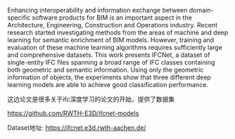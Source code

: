 Enhancing interoperability and information exchange between domain-specific software products for BIM is an important aspect in the Architecture, Engineering, Construction and Operations industry. Recent research started investigating methods from the areas of machine and deep learning for semantic enrichment of BIM models. However, training and evaluation of these machine learning algorithms requires sufficiently large and comprehensive datasets. This work presents IFCNet, a dataset of single-entity IFC files spanning a broad range of IFC classes containing both geometric and semantic information. Using only the geometric information of objects, the experiments show that three different deep learning models are able to achieve good classification performance.

这边论文是很多关于ifc深度学习的论文的开始，提供了数据集

https://github.com/RWTH-E3D/ifcnet-models

Dataset地址: https://ifcnet.e3d.rwth-aachen.de/